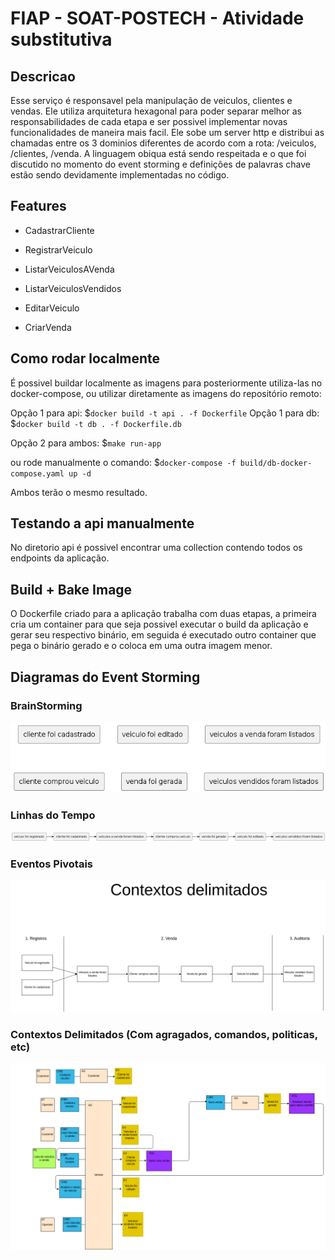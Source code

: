 # FIAP - SOAT-POSTECH - Atividade substitutiva

## Descricao

Esse serviço é responsavel pela manipulação de veiculos, clientes e vendas. Ele utiliza arquitetura hexagonal para poder separar melhor as responsabilidades de cada etapa e ser possivel implementar novas funcionalidades de maneira mais facil. Ele sobe um server http e distribui as chamadas entre os 3 dominios diferentes de acordo com a rota: /veiculos, /clientes, /venda.
A linguagem obiqua está sendo respeitada e o que foi discutido no momento do event storming e definições de palavras chave estão sendo devidamente implementadas no código.

## Features

- CadastrarCliente

- RegistrarVeiculo
- ListarVeiculosAVenda
- ListarVeiculosVendidos
- EditarVeiculo

- CriarVenda

## Como rodar localmente

É possivel buildar localmente as imagens para posteriormente utiliza-las no docker-compose, ou utilizar diretamente as imagens do repositório remoto:

Opção 1 para api: $```docker build -t api . -f Dockerfile```
Opção 1 para db: $```docker build -t db . -f Dockerfile.db```

Opção 2 para ambos: $```make run-app```

ou rode manualmente o comando: $```docker-compose -f build/db-docker-compose.yaml up -d```

Ambos terão o mesmo resultado.

## Testando a api manualmente

No diretorio api é possivel encontrar uma collection contendo todos os endpoints da aplicação.

## Build + Bake Image

O Dockerfile criado para a aplicação trabalha com duas etapas, a primeira cria um container para que seja possivel executar o build da aplicação e gerar seu respectivo binário, em seguida é executado outro container que pega o binário gerado e o coloca em uma outra imagem menor.

## Diagramas do Event Storming

### BrainStorming

![Fase-1](./docs/event-storming-fase-1.png)

### Linhas do Tempo

![Fase-2](./docs/event-storming-fase-2.png)

### Eventos Pivotais

![Fase-3](./docs/event-storming-fase-3.png)

### Contextos Delimitados (Com agragados, comandos, politicas, etc)

![Fase-3](./docs/event-storming-fase-4.png)